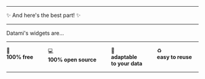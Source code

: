 
<br>
<br>

<div class="has-text-centered my-6">

  <hr>

  <p class="is-size-3 has-text-weight-bold mb-1">
    ✨ And here's the best part! ✨
  </p>

  <hr>

  <p class="is-size-4 mb-2 mt-4">
    Datami's widgets are...
  </p>

  <hr>

  <div class="columns my-6">
    <div class="column is-size-5">
      <span class="is-size-4">
        💸
      </span><br>
      <b>100% free</b>
    </div>
    <div class="column is-size-5">
      <span class="is-size-4">
        💻
      </span><br>
      <b>100% open source</b>
    </div>
    <div class="column is-size-5">
      <span class="is-size-4">
        🔌
      </span><br>
      <b>adaptable
      <br>to your data</b>
    </div>
    <div class="column is-size-5">
      <span class="is-size-4">
        ♻️
      </span><br>
      <b>easy to reuse</b>
    </div>
  </div>

  <hr class="my-6">

  <!-- <p class="is-size-1 my-5">
    What ?
    <br>
    <span class="">😱</span>
  </p>

  <hr>

  <p class="is-size-4 my-2">
    <i>You read it</i>
  </p>

  <hr>

  <p class="is-size-1 my-5">
    Really ?
    <br>
    <span class="">😵‍💫</span>
  </p>

  <hr>

  <p class="is-size-4 my-2">
    <i>Yes</i>
  </p>

  <hr>

  <p class="is-size-1 my-5">
    Dammmmmm...
    <br>
    <span class="">🤯</span>
  </p>

  <hr>

  <p class="is-size-4 my-2">
    <i>Indeed</i>
  </p>

  <hr> -->

</div>
